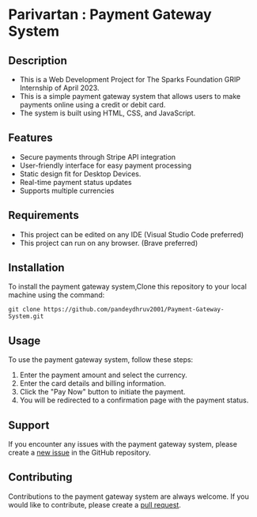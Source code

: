 # Parivartan : Payment Gateway System

## Description
- This is a Web Development Project for The Sparks Foundation GRIP Internship of April 2023.
- This is a simple payment gateway system that allows users to make payments online using a credit or debit card. 
- The system is built using HTML, CSS, and JavaScript.

## Features
- Secure payments through Stripe API integration
- User-friendly interface for easy payment processing
- Static design fit for Desktop Devices.
- Real-time payment status updates
- Supports multiple currencies

## Requirements
- This project can be edited on any IDE (Visual Studio Code preferred)
- This project can run on any browser. (Brave preferred)

## Installation
To install the payment gateway system,Clone this repository to your local machine using the command:
``````````````
git clone https://github.com/pandeydhruv2001/Payment-Gateway-System.git
``````````````
## Usage
To use the payment gateway system, follow these steps:

1.  Enter the payment amount and select the currency.
2.  Enter the card details and billing information.
3.  Click the "Pay Now" button to initiate the payment.
4.  You will be redirected to a confirmation page with the payment status.

## Support
If you encounter any issues with the payment gateway system, please create a [new issue](https://github.com/pandeydhruv2001/Payment-Gateway-System/issues) in the GitHub repository.

## Contributing
Contributions to the payment gateway system are always welcome. If you would like to contribute, please create a [pull request](https://github.com/pandeydhruv2001/Payment-Gateway-System/pulls).

